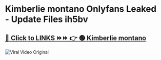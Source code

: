 
 # Kimberlie montano Onlyfans Leaked - Update Files ih5bv

## <h2><a href="https://clipsfans.com/Kimberlie_montano&ref=git">🔗 Click to LINKS ⏩⏩ 👉 🟢 Kimberlie montano </a></h2>

<a href="https://clipsfans.com/Kimberlie_montano&ref=git" rel="nofollow" data-target="animated-image.originalLink"><img src="https://i.ibb.co.com/xMMVF88/686577567.gif" alt="Viral Video Original" style="max-width: 100%; display: inline-block;" data-target="animated-image.originalImage"></a>

